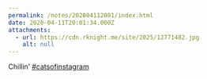 ```yaml
---
permalink: /notes/202004112001/index.html
date: 2020-04-11T20:01:34.000Z
attachments:
  - url: https://cdn.rknight.me/site/2025/12771482.jpg
    alt: null
---
```


Chillin’ <a href="https://pixelfed.social/discover/tags/catsofinstagram?src=hash" title="#catsofinstagram" class="u-url hashtag" rel="external nofollow noopener">#catsofinstagram</a>
